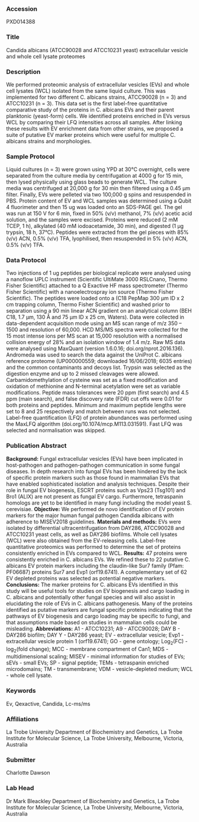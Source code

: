 ### Accession
PXD014388

### Title
Candida albicans (ATCC90028 and ATCC10231 yeast) extracellular vesicle and whole cell lysate proteomes

### Description
We performed proteomic analysis of extracellular vesicles (EVs) and whole cell lysates (WCL) isolated from the same liquid culture. This was implemented for two different C. albicans strains, ATCC90028 (n = 3) and ATCC10231 (n = 3). This data set is the first label-free quantitative comparative study of the proteins in C. albicans EVs and their parent planktonic (yeast-form) cells. We identified proteins enriched in EVs versus WCL by comparing their LFQ intensities across all samples. After linking these results with EV enrichment data from other strains, we proposed a suite of putative EV marker proteins which were useful for multiple C. albicans strains and morphologies.

### Sample Protocol
Liquid cultures (n = 3) were grown using YPD at 30°C overnight, cells were separated from the culture media by centrifugation at 4000 g for 15 min, then lysed physically using glass beads to generate WCL. The culture media was centrifuged at 20,000 g for 30 min then filtered using a 0.45 µm filter. Finally, EVs were pelleted via two 100,000 g spins and resuspended in PBS. Protein content of EV and WCL samples was determined using a Qubit 4 fluorimeter and then 15 ug was loaded onto an SDS-PAGE gel. The gel was run at 150 V for 6 min, fixed in 50% (v/v) methanol, 7% (v/v) acetic acid solution, and the samples were excised. Proteins were reduced (2 mM TCEP, 1 h), alkylated (40 mM iodoacetamide, 30 min), and digested (1 µg trypsin, 18 h, 37°C). Peptides were extracted from the gel pieces with 85% (v/v) ACN, 0.5% (v/v) TFA, lyophilised, then resuspended in 5% (v/v) ACN, 0.5% (v/v) TFA.

### Data Protocol
Two injections of 1 ug peptides per biological replicate were analysed using a nanoflow UPLC instrument (Scientific UltiMate 3000 RSLCnano, Thermo Fisher Scientific) attached to a Q Exactive HF mass spectrometer (Thermo Fisher Scientific) with a nanoelectrospray ion source (Thermo Fisher Scientific). The peptides were loaded onto a (C18 PepMap 300 μm ID x 2 cm trapping column, Thermo Fisher Scientific) and washed prior to separation using a 90 min linear ACN gradient on an analytical column (BEH C18, 1.7 μm, 130 Å and 75 μm ID x 25 cm, Waters). Data were collected in data-dependent acquisition mode using an MS scan range of m/z 350 – 1500 and resolution of 60,000. HCD MS/MS spectra were collected for the 15 most intense ions per MS scan at 15,000 resolution with a normalised collision energy of 28% and an isolation window of 1.4 m/z.   Raw MS data were analysed using MaxQuant (version 1.6.0.16; doi.org/nprot.2016.136). Andromeda was used to search the data against the UniProt C. albicans reference proteome (UP000000559; downloaded 16/06/2018; 6035 entries) and the common contaminants and decoys list. Trypsin was selected as the digestion enzyme and up to 2 missed cleavages were allowed. Carbamidomethylation of cysteine was set as a fixed modification and oxidation of methionine and N-terminal acetylation were set as variable modifications. Peptide mass tolerances were 20 ppm (first search) and 4.5 ppm (main search), and false discovery rate (FDR) cut offs were 0.01 for both proteins and peptides. Minimum and maximum peptide lengths were set to 8 and 25 respectively and match between runs was not selected. Label-free quantification (LFQ) of protein abundances was performed using the MaxLFQ algorithm (doi.org/10.1074/mcp.M113.031591). Fast LFQ was selected and normalisation was skipped.

### Publication Abstract
<b>Background:</b> Fungal extracellular vesicles (EVs) have been implicated in host-pathogen and pathogen-pathogen communication in some fungal diseases. In depth research into fungal EVs has been hindered by the lack of specific protein markers such as those found in mammalian EVs that have enabled sophisticated isolation and analysis techniques. Despite their role in fungal EV biogenesis, ESCRT proteins such as Vps23 (Tsg101) and Bro1 (ALIX) are not present as fungal EV cargo. Furthermore, tetraspanin homologs are yet to be identified in many fungi including the model yeast S. cerevisiae. <b>Objective:</b> We performed de novo identification of EV protein markers for the major human fungal pathogen Candida albicans with adherence to MISEV2018 guidelines. <b>Materials and methods:</b> EVs were isolated by differential ultracentrifugation from DAY286, ATCC90028 and ATCC10231 yeast cells, as well as DAY286 biofilms. Whole cell lysates (WCL) were also obtained from the EV-releasing cells. Label-free quantitative proteomics was performed to determine the set of proteins consistently enriched in EVs compared to WCL. <b>Results:</b> 47 proteins were consistently enriched in C. albicans EVs. We refined these to 22 putative C. albicans EV protein markers including the claudin-like Sur7 family (Pfam: PF06687) proteins Sur7 and Evp1 (orf19.6741). A complementary set of 62 EV depleted proteins was selected as potential negative markers. <b>Conclusions:</b> The marker proteins for C. albicans EVs identified in this study will be useful tools for studies on EV biogenesis and cargo loading in C. albicans and potentially other fungal species and will also assist in elucidating the role of EVs in C. albicans pathogenesis. Many of the proteins identified as putative markers are fungal specific proteins indicating that the pathways of EV biogenesis and cargo loading may be specific to fungi, and that assumptions made based on studies in mammalian cells could be misleading. <b>Abbreviations:</b> A1 - ATCC10231; A9 - ATCC90028; DAY B - DAY286 biofilm; DAY Y - DAY286 yeast; EV - extracellular vesicle; Evp1 - extracellular vesicle protein 1 (orf19.6741); GO - gene ontology; Log<sub>2</sub>(FC) - log<sub>2</sub>(fold change); MCC - membrane compartment of Can1; MDS - multidimensional scaling; MISEV - minimal information for studies of EVs; sEVs - small EVs; SP - signal peptide; TEMs - tetraspanin enriched microdomains; TM - transmembrane; VDM - vesicle-depleted medium; WCL - whole cell lysate.

### Keywords
Ev, Qexactive, Candida, Lc-ms/ms

### Affiliations
La Trobe University
Department of Biochemistry and Genetics, La Trobe Institute for Molecular Science, La Trobe University, Melbourne, Victoria, Australia

### Submitter
Charlotte Dawson

### Lab Head
Dr Mark Bleackley
Department of Biochemistry and Genetics, La Trobe Institute for Molecular Science, La Trobe University, Melbourne, Victoria, Australia


